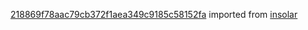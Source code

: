 [218869f78aac79cb372f1aea349c9185c58152fa](https://github.com/insolar/insolar/commit/218869f78aac79cb372f1aea349c9185c58152fa) imported from [insolar](https://github.com/insolar/insolar)
